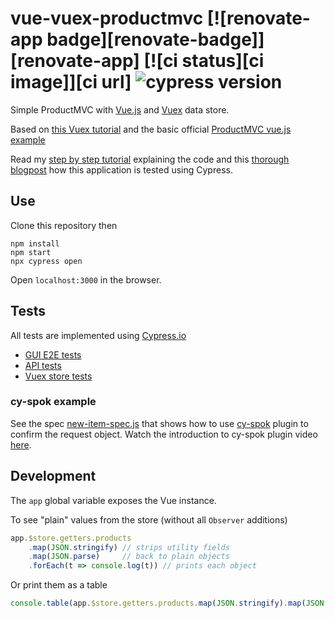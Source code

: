 # vue-vuex-productmvc [![renovate-app badge][renovate-badge]][renovate-app] [![ci status][ci image]][ci url] ![cypress version](https://img.shields.io/badge/cypress-9.6.1-brightgreen)

Simple ProductMVC with [Vue.js](https://vuejs.org/)
and [Vuex](https://vuex.vuejs.org/en/) data store.

Based on [this Vuex tutorial](https://codeburst.io/build-a-simple-product-app-with-vue-js-1778ae175514) and the basic official [ProductMVC vue.js example](https://github.com/vuejs/vue/tree/dev/examples/productmvc)

Read my [step by step tutorial](https://glebbahmutov.com/blog/vue-vuex-rest-productmvx/) explaining the code and this [thorough blogpost](https://www.cypress.io/blog/2017/11/28/testing-vue-web-application-with-vuex-data-store-and-rest-backend/) how this application is tested using Cypress.


## Use

Clone this repository then

```
npm install
npm start
npx cypress open
```

Open `localhost:3000` in the browser.

## Tests

All tests are implemented using [Cypress.io](https://www.cypress.io/)

- [GUI E2E tests](cypress/integration/ui-spec.js)
- [API tests](cypress/integration/api-spec.js)
- [Vuex store tests](cypress/integration/store-spec.js)

### cy-spok example

See the spec [new-item-spec.js](./cypress/integration/new-item-spec.js) that shows how to use [cy-spok](https://github.com/bahmutov/cy-spok) plugin to confirm the request object. Watch the introduction to cy-spok plugin video [here](https://youtu.be/MLDsqBd_gVU).

## Development

The `app` global variable exposes the Vue instance.

To see "plain" values from the store (without all `Observer` additions)

```js
app.$store.getters.products
    .map(JSON.stringify) // strips utility fields
    .map(JSON.parse)     // back to plain objects
    .forEach(t => console.log(t)) // prints each object
```

Or print them as a table

```js
console.table(app.$store.getters.products.map(JSON.stringify).map(JSON.parse))
```
